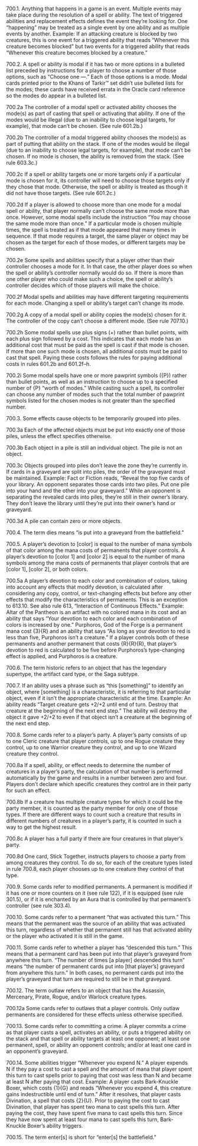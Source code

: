 700.1. Anything that happens in a game is an event. Multiple events may take place during the resolution of a spell or ability. The text of triggered abilities and replacement effects defines the event they’re looking for. One “happening” may be treated as a single event by one ability and as multiple events by another.
Example: If an attacking creature is blocked by two creatures, this is one event for a triggered ability that reads “Whenever this creature becomes blocked” but two events for a triggered ability that reads “Whenever this creature becomes blocked by a creature.”

700.2. A spell or ability is modal if it has two or more options in a bulleted list preceded by instructions for a player to choose a number of those options, such as “Choose one —.” Each of those options is a mode. Modal cards printed prior to the Khans of Tarkir™ set didn’t use bulleted lists for the modes; these cards have received errata in the Oracle card reference so the modes do appear in a bulleted list.

700.2a The controller of a modal spell or activated ability chooses the mode(s) as part of casting that spell or activating that ability. If one of the modes would be illegal (due to an inability to choose legal targets, for example), that mode can’t be chosen. (See rule 601.2b.)

700.2b The controller of a modal triggered ability chooses the mode(s) as part of putting that ability on the stack. If one of the modes would be illegal (due to an inability to choose legal targets, for example), that mode can’t be chosen. If no mode is chosen, the ability is removed from the stack. (See rule 603.3c.)

700.2c If a spell or ability targets one or more targets only if a particular mode is chosen for it, its controller will need to choose those targets only if they chose that mode. Otherwise, the spell or ability is treated as though it did not have those targets. (See rule 601.2c.)

700.2d If a player is allowed to choose more than one mode for a modal spell or ability, that player normally can’t choose the same mode more than once. However, some modal spells include the instruction “You may choose the same mode more than once.” If a particular mode is chosen multiple times, the spell is treated as if that mode appeared that many times in sequence. If that mode requires a target, the same player or object may be chosen as the target for each of those modes, or different targets may be chosen.

700.2e Some spells and abilities specify that a player other than their controller chooses a mode for it. In that case, the other player does so when the spell or ability’s controller normally would do so. If there is more than one other player who could make such a choice, the spell or ability’s controller decides which of those players will make the choice.

700.2f Modal spells and abilities may have different targeting requirements for each mode. Changing a spell or ability’s target can’t change its mode.

700.2g A copy of a modal spell or ability copies the mode(s) chosen for it. The controller of the copy can’t choose a different mode. (See rule 707.10.)

700.2h Some modal spells use plus signs (+) rather than bullet points, with each plus sign followed by a cost. This indicates that each mode has an additional cost that must be paid as the spell is cast if that mode is chosen. If more than one such mode is chosen, all additional costs must be paid to cast that spell. Paying these costs follows the rules for paying additional costs in rules 601.2b and 601.2f–h.

700.2i Some modal spells have one or more pawprint symbols ({P}) rather than bullet points, as well as an instruction to choose up to a specified number of {P} “worth of modes.” While casting such a spell, its controller can choose any number of modes such that the total number of pawprint symbols listed for the chosen modes is not greater than the specified number.

700.3. Some effects cause objects to be temporarily grouped into piles.

700.3a Each of the affected objects must be put into exactly one of those piles, unless the effect specifies otherwise.

700.3b Each object in a pile is still an individual object. The pile is not an object.

700.3c Objects grouped into piles don’t leave the zone they’re currently in. If cards in a graveyard are split into piles, the order of the graveyard must be maintained.
Example: Fact or Fiction reads, “Reveal the top five cards of your library. An opponent separates those cards into two piles. Put one pile into your hand and the other into your graveyard.” While an opponent is separating the revealed cards into piles, they’re still in their owner’s library. They don’t leave the library until they’re put into their owner’s hand or graveyard.

700.3d A pile can contain zero or more objects.

700.4. The term dies means “is put into a graveyard from the battlefield.”

700.5. A player’s devotion to [color] is equal to the number of mana symbols of that color among the mana costs of permanents that player controls. A player’s devotion to [color 1] and [color 2] is equal to the number of mana symbols among the mana costs of permanents that player controls that are [color 1], [color 2], or both colors.

700.5a A player’s devotion to each color and combination of colors, taking into account any effects that modify devotion, is calculated after considering any copy, control, or text-changing effects but before any other effects that modify the characteristics of permanents. This is an exception to 613.10. See also rule 613, “Interaction of Continuous Effects.”
Example: Altar of the Pantheon is an artifact with no colored mana in its cost and an ability that says “Your devotion to each color and each combination of colors is increased by one.” Purphoros, God of the Forge is a permanent mana cost {3}{R} and an ability that says “As long as your devotion to red is less than five, Purphoros isn’t a creature.” If a player controls both of these permanents and another permanent that costs {R}{R}{R}, that player’s devotion to red is calculated to be five before Purphoros’s type-changing effect is applied, and Purphoros is a creature.

700.6. The term historic refers to an object that has the legendary supertype, the artifact card type, or the Saga subtype.

700.7. If an ability uses a phrase such as “this [something]” to identify an object, where [something] is a characteristic, it is referring to that particular object, even if it isn’t the appropriate characteristic at the time.
Example: An ability reads “Target creature gets +2/+2 until end of turn. Destroy that creature at the beginning of the next end step.” The ability will destroy the object it gave +2/+2 to even if that object isn’t a creature at the beginning of the next end step.

700.8. Some cards refer to a player’s party. A player’s party consists of up to one Cleric creature that player controls, up to one Rogue creature they control, up to one Warrior creature they control, and up to one Wizard creature they control.

700.8a If a spell, ability, or effect needs to determine the number of creatures in a player’s party, the calculation of that number is performed automatically by the game and results in a number between zero and four. Players don’t declare which specific creatures they control are in their party for such an effect.

700.8b If a creature has multiple creature types for which it could be the party member, it is counted as the party member for only one of those types. If there are different ways to count such a creature that results in different numbers of creatures in a player’s party, it is counted in such a way to get the highest result.

700.8c A player has a full party if there are four creatures in that player’s party.

700.8d One card, Stick Together, instructs players to choose a party from among creatures they control. To do so, for each of the creature types listed in rule 700.8, each player chooses up to one creature they control of that type.

700.9. Some cards refer to modified permanents. A permanent is modified if it has one or more counters on it (see rule 122), if it is equipped (see rule 301.5), or if it is enchanted by an Aura that is controlled by that permanent’s controller (see rule 303.4).

700.10. Some cards refer to a permanent “that was activated this turn.” This means that the permanent was the source of an ability that was activated this turn, regardless of whether that permanent still has that activated ability or the player who activated it is still in the game.

700.11. Some cards refer to whether a player has “descended this turn.” This means that a permanent card has been put into that player’s graveyard from anywhere this turn. “The number of times [a player] descended this turn” means “the number of permanent cards put into [that player’s] graveyard from anywhere this turn.” In both cases, no permanent cards put into the player’s graveyard that turn are required to still be in that graveyard.

700.12. The term outlaw refers to an object that has the Assassin, Mercenary, Pirate, Rogue, and/or Warlock creature types.

700.12a Some cards refer to outlaws that a player controls. Only outlaw permanents are considered for these effects unless otherwise specified.

700.13. Some cards refer to committing a crime. A player commits a crime as that player casts a spell, activates an ability, or puts a triggered ability on the stack and that spell or ability targets at least one opponent; at least one permanent, spell, or ability an opponent controls; and/or at least one card in an opponent’s graveyard.

700.14. Some abilities trigger “Whenever you expend N.” A player expends N if they pay a cost to cast a spell and the amount of mana that player spent this turn to cast spells prior to paying that cost was less than N and became at least N after paying that cost.
Example: A player casts Bark-Knuckle Boxer, which costs {1}{G} and reads “Whenever you expend 4, this creature gains indestructible until end of turn.” After it resolves, that player casts Divination, a spell that costs {2}{U}. Prior to paying the cost to cast Divination, that player has spent two mana to cast spells this turn. After paying the cost, they have spent five mana to cast spells this turn. Since they have now spent at least four mana to cast spells this turn, Bark-Knuckle Boxer’s ability triggers.

700.15. The term enter[s] is short for “enter[s] the battlefield.”